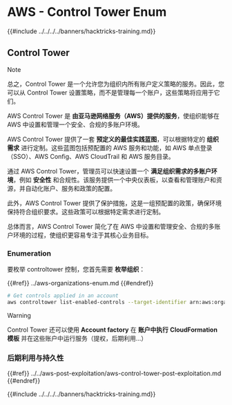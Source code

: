 # AWS - Control Tower Enum

{{#include ../../../../banners/hacktricks-training.md}}

## Control Tower

> [!NOTE]
> 总之，Control Tower 是一个允许您为组织内所有账户定义策略的服务。因此，您可以从 Control Tower 设置策略，而不是管理每一个账户，这些策略将应用于它们。

AWS Control Tower 是 **由亚马逊网络服务（AWS）提供的服务**，使组织能够在 AWS 中设置和管理一个安全、合规的多账户环境。

AWS Control Tower 提供了一套 **预定义的最佳实践蓝图**，可以根据特定的 **组织需求** 进行定制。这些蓝图包括预配置的 AWS 服务和功能，如 AWS 单点登录（SSO）、AWS Config、AWS CloudTrail 和 AWS 服务目录。

通过 AWS Control Tower，管理员可以快速设置一个 **满足组织需求的多账户环境**，例如 **安全性** 和合规性。该服务提供一个中央仪表板，以查看和管理账户和资源，并自动化账户、服务和政策的配置。

此外，AWS Control Tower 提供了保护措施，这是一组预配置的政策，确保环境保持符合组织要求。这些政策可以根据特定需求进行定制。

总体而言，AWS Control Tower 简化了在 AWS 中设置和管理安全、合规的多账户环境的过程，使组织更容易专注于其核心业务目标。

### Enumeration

要枚举 controltower 控制，您首先需要 **枚举组织**：

{{#ref}}
../aws-organizations-enum.md
{{#endref}}
```bash
# Get controls applied in an account
aws controltower list-enabled-controls --target-identifier arn:aws:organizations::<acc_id>:ou/<ou-id>
```
> [!WARNING]
> Control Tower 还可以使用 **Account factory** 在 **账户中执行** **CloudFormation 模板** 并在这些账户中运行服务（提权，后期利用...）

### 后期利用与持久性

{{#ref}}
../../aws-post-exploitation/aws-control-tower-post-exploitation.md
{{#endref}}

{{#include ../../../../banners/hacktricks-training.md}}
